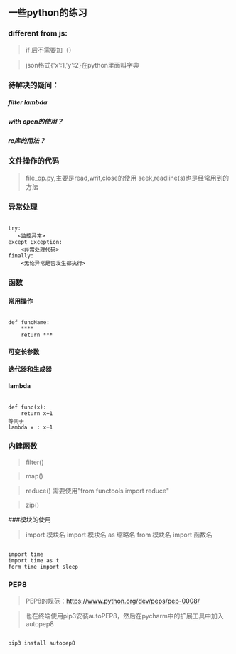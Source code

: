 ## 一些python的练习
### different from js:
> if 后不需要加（）

> json格式{'x':1,'y':2}在python里面叫字典

### 待解决的疑问：
##### filter lambda
##### with open的使用？
##### re库的用法？

### 文件操作的代码
> file_op.py,主要是read,writ,close的使用
> seek,readline(s)也是经常用到的方法

### 异常处理
<pre><code>
try:
   <监控异常>
except Exception:
    <异常处理代码>
finally:
    <无论异常是否发生都执行>
</code></pre>

### 函数
#### 常用操作
<pre><code>
def funcName:
    ****
    return ***
</code></pre>
#### 可变长参数
#### 迭代器和生成器
#### lambda
<pre><code>
def func(x):
    return x+1
等同于
lambda x : x+1
</code></pre>

### 内建函数
> filter()

> map()

> reduce() 需要使用"from functools import reduce"

> zip()

###模块的使用
> import 模块名
> import 模块名 as 缩略名
> from 模块名 import 函数名
 <pre><code>
import time
import time as t
form time import sleep
</code></pre>
### PEP8
> PEP8的规范：https://www.python.org/dev/peps/pep-0008/

> 也在终端使用pip3安装autoPEP8，然后在pycharm中的扩展工具中加入autopep8
<pre><code>
pip3 install autopep8
</code></pre>